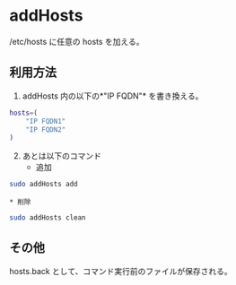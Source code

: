 addHosts
========

/etc/hosts に任意の hosts を加える。


利用方法
--------

1. addHosts 内の以下の*"IP FQDN"* を書き換える。

```sh
hosts=(
    "IP FQDN1"
    "IP FQDN2"
)
```

2. あとは以下のコマンド
    * 追加
    
```sh
sudo addHosts add
```
    * 削除

```sh
sudo addHosts clean
```

その他
--------

hosts.back として、コマンド実行前のファイルが保存される。
